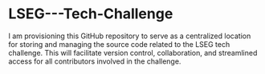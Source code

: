 # LSEG---Tech-Challenge
I am provisioning this GitHub repository to serve as a centralized location for storing and managing the source code related to the LSEG tech challenge. This will facilitate version control, collaboration, and streamlined access for all contributors involved in the challenge.

